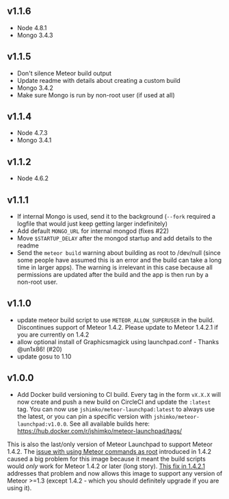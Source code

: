 ## v1.1.6

- Node 4.8.1
- Mongo 3.4.3


## v1.1.5

- Don't silence Meteor build output
- Update readme with details about creating a custom build
- Mongo 3.4.2
- Make sure Mongo is run by non-root user (if used at all)


## v1.1.4

- Node 4.7.3
- Mongo 3.4.1


## v1.1.2

- Node 4.6.2


## v1.1.1

- If internal Mongo is used, send it to the background (`--fork` required a logfile that would just keep getting larger indefinitely)
- Add default `MONGO_URL` for internal mongod (fixes #22)
- Move `$STARTUP_DELAY` after the mongod startup and add details to the readme
- Send the `meteor build` warning about building as root to /dev/null (since some people have assumed this is an error and the build can take a long time in larger apps).  The warning is irrelevant in this case because all permissions are updated after the build and the app is then run by a non-root user.


## v1.1.0

- update meteor build script to use `METEOR_ALLOW_SUPERUSER` in the build.  Discontinues support of Meteor 1.4.2.  Please update to Meteor 1.4.2.1 if you are currently on 1.4.2
- allow optional install of Graphicsmagick using launchpad.conf - Thanks @un1x86! (#20)
- update gosu to 1.10


## v1.0.0

- Add Docker build versioning to CI build.  Every tag in the form `vX.X.X` will now create and push a new build on CircleCI and update the `:latest` tag. You can now use `jshimko/meteor-launchpad:latest` to always use the latest, or you can pin a specific version with `jshimko/meteor-launchpad:v1.0.0`.  See all available builds here: https://hub.docker.com/r/jshimko/meteor-launchpad/tags/

This is also the last/only version of Meteor Launchpad to support Meteor 1.4.2.  The [issue with using Meteor commands as root](https://github.com/meteor/meteor/issues/7959) introduced in 1.4.2 caused a big problem for this image because it meant the build scripts would _only_ work for Meteor 1.4.2 or later (long story).  [This fix in 1.4.2.1](https://github.com/meteor/meteor/pull/7975/commits/e4acc36f63f98243237b5e6b3e46b083822b95fd) addresses that problem and now allows this image to support any version of Meteor >=1.3 (except 1.4.2 - which you should definitely upgrade if you are using it).
